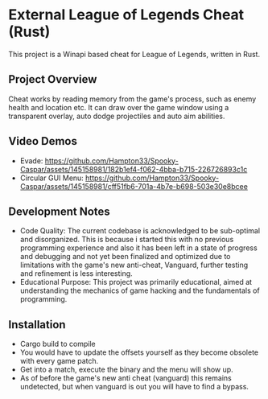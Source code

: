 # External League of Legends Cheat (Rust)
This project is a Winapi based cheat for League of Legends, written in Rust. 

## Project Overview
Cheat works by reading memory from the game's process, such as enemy health and location etc. It can draw over the game window using a transparent overlay, auto dodge projectiles and auto aim abilities.

## Video Demos
- Evade: https://github.com/Hampton33/Spooky-Caspar/assets/145158981/182b1ef4-f062-4bba-b715-226726893c1c
- Circular GUI Menu: https://github.com/Hampton33/Spooky-Caspar/assets/145158981/cff51fb6-701a-4b7e-b698-503e30e8bcee

## Development Notes
- Code Quality: The current codebase is acknowledged to be sub-optimal and disorganized. This is because i started this with no previous programming experience and also it has been left in a state of progress and debugging and not yet been finalized and optimized due to limitations with the game's new anti-cheat, Vanguard, further testing and refinement is less interesting.
- Educational Purpose: This project was primarily educational, aimed at understanding the mechanics of game hacking and the fundamentals of programming.

## Installation
- Cargo build to compile
- You would have to update the offsets yourself as they become obsolete with every game patch.
- Get into a match, execute the binary and the menu will show up.
- As of before the game's new anti cheat (vanguard) this remains undetected, but when vanguard is out you will have to find a bypass.
